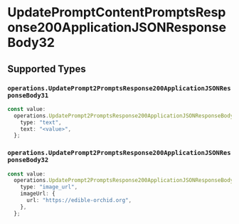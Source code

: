 # UpdatePromptContentPromptsResponse200ApplicationJSONResponseBody32


## Supported Types

### `operations.UpdatePrompt2PromptsResponse200ApplicationJSONResponseBody31`

```typescript
const value:
  operations.UpdatePrompt2PromptsResponse200ApplicationJSONResponseBody31 = {
    type: "text",
    text: "<value>",
  };
```

### `operations.UpdatePrompt2PromptsResponse200ApplicationJSONResponseBody32`

```typescript
const value:
  operations.UpdatePrompt2PromptsResponse200ApplicationJSONResponseBody32 = {
    type: "image_url",
    imageUrl: {
      url: "https://edible-orchid.org",
    },
  };
```

